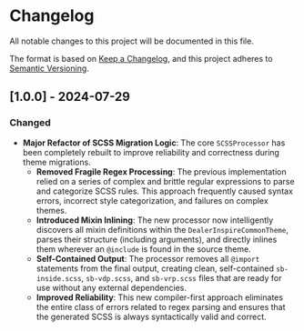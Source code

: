 # Changelog

All notable changes to this project will be documented in this file.

The format is based on [Keep a Changelog](https://keepachangelog.com/en/1.0.0/),
and this project adheres to [Semantic Versioning](https://semver.org/spec/v2.0.0.html).

## [1.0.0] - 2024-07-29

### Changed

- **Major Refactor of SCSS Migration Logic**: The core `SCSSProcessor` has been completely rebuilt to improve reliability and correctness during theme migrations.
  - **Removed Fragile Regex Processing**: The previous implementation relied on a series of complex and brittle regular expressions to parse and categorize SCSS rules. This approach frequently caused syntax errors, incorrect style categorization, and failures on complex themes.
  - **Introduced Mixin Inlining**: The new processor now intelligently discovers all mixin definitions within the `DealerInspireCommonTheme`, parses their structure (including arguments), and directly inlines them wherever an `@include` is found in the source theme.
  - **Self-Contained Output**: The processor removes all `@import` statements from the final output, creating clean, self-contained `sb-inside.scss`, `sb-vdp.scss`, and `sb-vrp.scss` files that are ready for use without any external dependencies.
  - **Improved Reliability**: This new compiler-first approach eliminates the entire class of errors related to regex parsing and ensures that the generated SCSS is always syntactically valid and correct.

